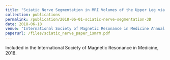 ```yaml
---
title: "Sciatic Nerve Segmentation in MRI Volumes of the Upper Leg via 3d Convolutional Neural Networks"
collection: publications
permalink: /publication/2018-06-01-sciatic-nerve-segmentation-3D
date: 2018-06-18
venue: "International Society of Magnetic Resonance in Medicine Annual Conference"
paperurl: /files/sciatic_nerve_paper_ismrm.pdf
---
```


Included in the International Society of Magnetic Resonance in Medicine, 2018.
